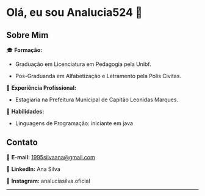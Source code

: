 
# Olá, eu sou Analucia524 👋

## Sobre Mim

🎓 **Formação:** 
- Graduação em Licenciatura em Pedagogia pela Unibf.

 - Pos-Graduanda em Alfabetização e Letramento pela Polis Civitas. 

💼 **Experiência Profissional:** 
- Estagiaria na Prefeitura Municipal de Capitão Leonidas Marques.


🌟 **Habilidades:**
- Linguagens de Programação: iniciante em java

## Contato

📧 **E-mail:** 1995silvaana@gmail.com

🔗 **LinkedIn:** Ana Silva

📸 **Instagram:** analuciasilva.oficial

---


